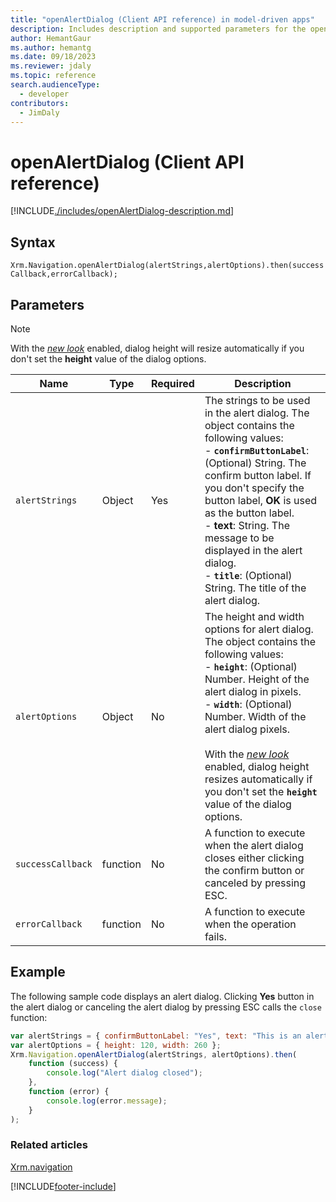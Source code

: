 ```yaml
---
title: "openAlertDialog (Client API reference) in model-driven apps"
description: Includes description and supported parameters for the openAlertDialog method.
author: HemantGaur
ms.author: hemantg
ms.date: 09/18/2023
ms.reviewer: jdaly
ms.topic: reference
search.audienceType: 
  - developer
contributors:
  - JimDaly
---
```

# openAlertDialog (Client API reference)

[!INCLUDE[./includes/openAlertDialog-description.md](./includes/openAlertDialog-description.md)]

## Syntax

`Xrm.Navigation.openAlertDialog(alertStrings,alertOptions).then(successCallback,errorCallback);`

## Parameters

> [!NOTE]
> With the *[new look](../../../../../user/modern-fluent-design.md)* enabled, dialog height will resize automatically if you don't set the **height** value of the dialog options.

|Name |Type |Required |Description |
|---|---|---|---|
|`alertStrings`|Object|Yes|The strings to be used in the alert dialog. The object contains the following values:<br/>- **`confirmButtonLabel`**: (Optional) String. The confirm button label. If you don't specify the button label, **OK** is used as the button label.<br/>- **text**: String. The message to be displayed in the alert dialog.<br/>- **`title`**: (Optional) String. The title of the alert dialog.|
|`alertOptions`|Object|No|The height and width options for alert dialog. The object contains the following values:<br/>- **`height`**: (Optional) Number. Height of the alert dialog in pixels.<br/>- **`width`**: (Optional) Number. Width of the alert dialog pixels.<br><br> With the *[new look](../../../../../user/modern-fluent-design.md)* enabled, dialog height resizes automatically if you don't set the **`height`** value of the dialog options.|
|`successCallback`|function|No|A function to execute when the alert dialog closes either clicking the confirm button or canceled by pressing ESC.|
|`errorCallback`|function|No|A function to execute when the operation fails.|

## Example

The following sample code displays an alert dialog. Clicking **Yes** button in the alert dialog or canceling the alert dialog by pressing ESC calls the `close` function:

```JavaScript
var alertStrings = { confirmButtonLabel: "Yes", text: "This is an alert.", title: "Sample title" };
var alertOptions = { height: 120, width: 260 };
Xrm.Navigation.openAlertDialog(alertStrings, alertOptions).then(
    function (success) {
        console.log("Alert dialog closed");
    },
    function (error) {
        console.log(error.message);
    }
);
```

### Related articles

[Xrm.navigation](../xrm-navigation.md)

[!INCLUDE[footer-include](../../../../../includes/footer-banner.md)]
